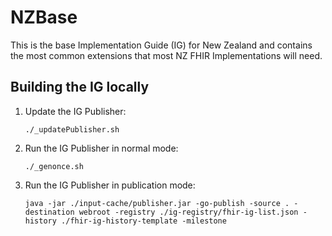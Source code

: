 # NZBase

This is the base Implementation Guide (IG) for New Zealand and contains the most common extensions that most NZ FHIR Implementations will need.

## Building the IG locally

1. Update the IG Publisher:
   ```
   ./_updatePublisher.sh
   ```
1. Run the IG Publisher in normal mode:
   ```
   ./_genonce.sh
   ```
1. Run the IG Publisher in publication mode:
   ```
   java -jar ./input-cache/publisher.jar -go-publish -source . -destination webroot -registry ./ig-registry/fhir-ig-list.json -history ./fhir-ig-history-template -milestone
   ```